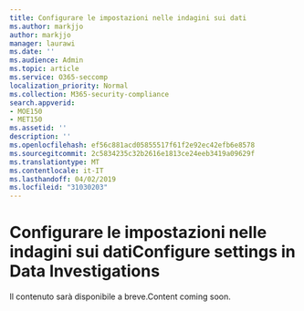 ```yaml
---
title: Configurare le impostazioni nelle indagini sui dati
ms.author: markjjo
author: markjjo
manager: laurawi
ms.date: ''
ms.audience: Admin
ms.topic: article
ms.service: O365-seccomp
localization_priority: Normal
ms.collection: M365-security-compliance
search.appverid:
- MOE150
- MET150
ms.assetid: ''
description: ''
ms.openlocfilehash: ef56c881acd05855517f61f2e92ec42efb6e8578
ms.sourcegitcommit: 2c5834235c32b2616e1813ce24eeb3419a09629f
ms.translationtype: MT
ms.contentlocale: it-IT
ms.lasthandoff: 04/02/2019
ms.locfileid: "31030203"
---
```

# <a name="configure-settings-in-data-investigations"></a><span data-ttu-id="5df61-102">Configurare le impostazioni nelle indagini sui dati</span><span class="sxs-lookup"><span data-stu-id="5df61-102">Configure settings in Data Investigations</span></span>

<span data-ttu-id="5df61-103">Il contenuto sarà disponibile a breve.</span><span class="sxs-lookup"><span data-stu-id="5df61-103">Content coming soon.</span></span>